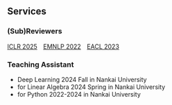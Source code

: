 ## Services

### (Sub)Reviewers

<ul style="margin:0 0 5px; list-style: none; padding: 0;">
  <li style="display: inline; margin-right: 10px;"><a href="https://iclr.cc/">ICLR 2025</a></li>
  <li style="display: inline; margin-right: 10px;"><a href="https://2022.emnlp.org/">EMNLP 2022</a></li>
  <li style="display: inline; margin-right: 10px;"><a href="https://2023.eacl.org/">EACL 2023</a></li>
</ul>

### Teaching Assistant
- Deep Learning 2024 Fall in Nankai University
- for Linear Algebra 2024 Spring in Nankai University
- for Python 2022-2024 in Nankai University